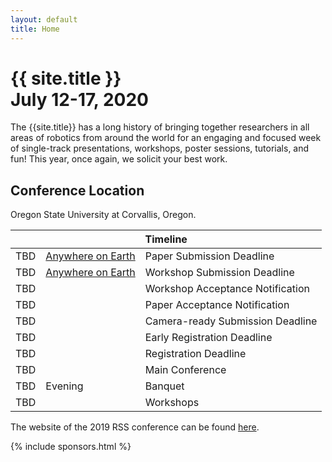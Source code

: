 ```yaml
---
layout: default
title: Home
---
```

<h1 class="page-title">{{ site.title }}<br>
July 12-17, 2020</h1>

The {{site.title}} has a long history of bringing together researchers in all
areas of robotics from around the world for an engaging and focused week of
single-track presentations, workshops, poster sessions, tutorials, and fun!
This year, once again, we solicit your best work.

## Conference Location

Oregon State University at Corvallis, Oregon.

<table class="table">
    <thead>
      <tr>
        <th colspan="3">Timeline</th>
      </tr>
    </thead>
    <tbody>
      <tr>
        <td>TBD</td>
        <td><a href="https://time.is/Anywhere_on_Earth">Anywhere on Earth</a></td>
        <td>Paper Submission Deadline</td>
      </tr>
      <tr>
        <td>TBD</td>
        <td><a href="https://time.is/Anywhere_on_Earth">Anywhere on Earth</a></td>
        <td>Workshop Submission Deadline</td>
      </tr>
      <tr>
      <td colspan="2">TBD</td>
        <td>Workshop Acceptance Notification</td>
      </tr>
      <tr >
        <td colspan="2">TBD</td>
        <td>Paper Acceptance Notification</td>
      </tr>
      <tr>
        <td colspan="2">TBD</td>
        <td>Camera-ready Submission Deadline</td>
      </tr>
      <tr>
        <td colspan="2">TBD</td>
        <td>Early Registration Deadline</td>
      </tr>
      <tr>
        <td colspan="2">TBD</td>
        <td>Registration Deadline</td>
      </tr>
      <tr>
        <td colspan="2">TBD</td>
        <td>Main Conference</td>
      </tr>
      <tr>
        <td>TBD</td>
        <td>Evening</td>
        <td>Banquet</td>
      </tr>
      <tr>
        <td colspan="2">TBD</td>
        <td>Workshops</td>
      </tr>
    </tbody>
  </table>

  The website of the 2019 RSS conference can be found [here](http://www.roboticsconference.org/).

{% include sponsors.html %}
